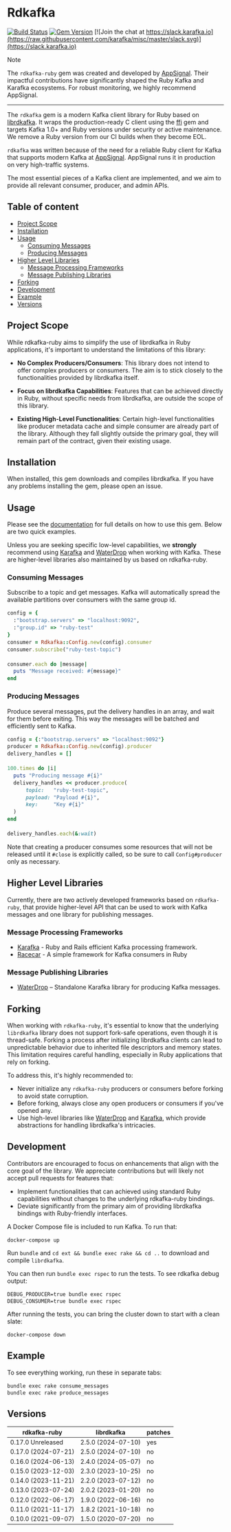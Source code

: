 # Rdkafka

[![Build Status](https://github.com/karafka/rdkafka-ruby/actions/workflows/ci.yml/badge.svg)](https://github.com/karafka/rdkafka-ruby/actions/workflows/ci.yml)
[![Gem Version](https://badge.fury.io/rb/rdkafka.svg)](https://badge.fury.io/rb/rdkafka)
[![Join the chat at https://slack.karafka.io](https://raw.githubusercontent.com/karafka/misc/master/slack.svg)](https://slack.karafka.io)

> [!NOTE]
> The `rdkafka-ruby` gem was created and developed by [AppSignal](https://www.appsignal.com/). Their impactful contributions have significantly shaped the Ruby Kafka and Karafka ecosystems. For robust monitoring, we highly recommend AppSignal.

---

The `rdkafka` gem is a modern Kafka client library for Ruby based on
[librdkafka](https://github.com/confluentinc/librdkafka/).
It wraps the production-ready C client using the [ffi](https://github.com/ffi/ffi)
gem and targets Kafka 1.0+ and Ruby versions under security or
active maintenance. We remove a Ruby version from our CI builds when they 
become EOL.

`rdkafka` was written because of the need for a reliable Ruby client for Kafka that supports modern Kafka at [AppSignal](https://appsignal.com). AppSignal runs it in production on very high-traffic systems.

The most essential pieces of a Kafka client are implemented, and we aim to provide all relevant consumer, producer, and admin APIs.

## Table of content

- [Project Scope](#project-scope)
- [Installation](#installation)
- [Usage](#usage)
  * [Consuming Messages](#consuming-messages)
  * [Producing Messages](#producing-messages)
- [Higher Level Libraries](#higher-level-libraries)
  * [Message Processing Frameworks](#message-processing-frameworks)
  * [Message Publishing Libraries](#message-publishing-libraries)
- [Forking](#forking)
- [Development](#development)
- [Example](#example)
- [Versions](#versions)

## Project Scope

While rdkafka-ruby aims to simplify the use of librdkafka in Ruby applications, it's important to understand the limitations of this library:

- **No Complex Producers/Consumers**: This library does not intend to offer complex producers or consumers. The aim is to stick closely to the functionalities provided by librdkafka itself.

- **Focus on librdkafka Capabilities**: Features that can be achieved directly in Ruby, without specific needs from librdkafka, are outside the scope of this library.

- **Existing High-Level Functionalities**: Certain high-level functionalities like producer metadata cache and simple consumer are already part of the library. Although they fall slightly outside the primary goal, they will remain part of the contract, given their existing usage.


## Installation

When installed, this gem downloads and compiles librdkafka. If you have any problems installing the gem, please open an issue.

## Usage

Please see the [documentation](https://karafka.io/docs/code/rdkafka-ruby/) for full details on how to use this gem. Below are two quick examples.

Unless you are seeking specific low-level capabilities, we **strongly** recommend using [Karafka](https://github.com/karafka/karafka) and [WaterDrop](https://github.com/karafka/waterdrop) when working with Kafka. These are higher-level libraries also maintained by us based on rdkafka-ruby.

### Consuming Messages

Subscribe to a topic and get messages. Kafka will automatically spread
the available partitions over consumers with the same group id.

```ruby
config = {
  :"bootstrap.servers" => "localhost:9092",
  :"group.id" => "ruby-test"
}
consumer = Rdkafka::Config.new(config).consumer
consumer.subscribe("ruby-test-topic")

consumer.each do |message|
  puts "Message received: #{message}"
end
```

### Producing Messages

Produce several messages, put the delivery handles in an array, and
wait for them before exiting. This way the messages will be batched and
efficiently sent to Kafka.

```ruby
config = {:"bootstrap.servers" => "localhost:9092"}
producer = Rdkafka::Config.new(config).producer
delivery_handles = []

100.times do |i|
  puts "Producing message #{i}"
  delivery_handles << producer.produce(
      topic:   "ruby-test-topic",
      payload: "Payload #{i}",
      key:     "Key #{i}"
  )
end

delivery_handles.each(&:wait)
```

Note that creating a producer consumes some resources that will not be released until it `#close` is explicitly called, so be sure to call `Config#producer` only as necessary.

## Higher Level Libraries

Currently, there are two actively developed frameworks based on `rdkafka-ruby`, that provide higher-level API that can be used to work with Kafka messages and one library for publishing messages.

### Message Processing Frameworks

* [Karafka](https://github.com/karafka/karafka) - Ruby and Rails efficient Kafka processing framework.
* [Racecar](https://github.com/zendesk/racecar) - A simple framework for Kafka consumers in Ruby 

### Message Publishing Libraries

* [WaterDrop](https://github.com/karafka/waterdrop) – Standalone Karafka library for producing Kafka messages.

## Forking

When working with `rdkafka-ruby`, it's essential to know that the underlying `librdkafka` library does not support fork-safe operations, even though it is thread-safe. Forking a process after initializing librdkafka clients can lead to unpredictable behavior due to inherited file descriptors and memory states. This limitation requires careful handling, especially in Ruby applications that rely on forking.

To address this, it's highly recommended to:

- Never initialize any `rdkafka-ruby` producers or consumers before forking to avoid state corruption.
- Before forking, always close any open producers or consumers if you've opened any.
- Use high-level libraries like [WaterDrop](https://github.com/karafka/waterdrop) and [Karafka](https://github.com/karafka/karafka/), which provide abstractions for handling librdkafka's intricacies.

## Development

Contributors are encouraged to focus on enhancements that align with the core goal of the library. We appreciate contributions but will likely not accept pull requests for features that:

- Implement functionalities that can achieved using standard Ruby capabilities without changes to the underlying rdkafka-ruby bindings.
- Deviate significantly from the primary aim of providing librdkafka bindings with Ruby-friendly interfaces.

A Docker Compose file is included to run Kafka. To run that:

```
docker-compose up
```

Run `bundle` and `cd ext && bundle exec rake && cd ..` to download and compile `librdkafka`.

You can then run `bundle exec rspec` to run the tests. To see rdkafka debug output:

```
DEBUG_PRODUCER=true bundle exec rspec
DEBUG_CONSUMER=true bundle exec rspec
```

After running the tests, you can bring the cluster down to start with a clean slate:

```
docker-compose down
```

## Example

To see everything working, run these in separate tabs:

```
bundle exec rake consume_messages
bundle exec rake produce_messages
```

## Versions

| rdkafka-ruby | librdkafka | patches |
|-|-|-|
| 0.17.0 Unreleased | 2.5.0 (2024-07-10) | yes |
| 0.17.0 (2024-07-21) | 2.5.0 (2024-07-10) | no |
| 0.16.0 (2024-06-13) | 2.4.0 (2024-05-07) | no |
| 0.15.0 (2023-12-03) | 2.3.0 (2023-10-25) | no |
| 0.14.0 (2023-11-21) | 2.2.0 (2023-07-12) | no |
| 0.13.0 (2023-07-24) | 2.0.2 (2023-01-20) | no |
| 0.12.0 (2022-06-17) | 1.9.0 (2022-06-16) | no |
| 0.11.0 (2021-11-17) | 1.8.2 (2021-10-18) | no |
| 0.10.0 (2021-09-07) | 1.5.0 (2020-07-20) | no |

